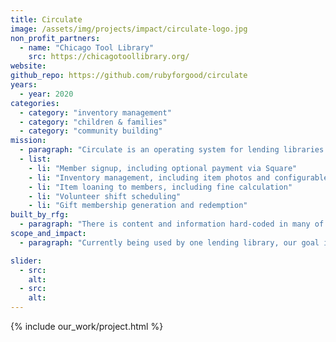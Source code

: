 ```yaml
---
title: Circulate
image: /assets/img/projects/impact/circulate-logo.jpg
non_profit_partners:
  - name: "Chicago Tool Library"
    src: https://chicagotoollibrary.org/
website:
github_repo: https://github.com/rubyforgood/circulate
years:
  - year: 2020
categories:
  - category: "inventory management"
  - category: "children & families"
  - category: "community building"
mission:
  - paragraph: "Circulate is an operating system for lending libraries. It is in the early stages of development. It currently provides the following functionality:"
  - list:
    - li: "Member signup, including optional payment via Square"
    - li: "Inventory management, including item photos and configurable borrowing rules"
    - li: "Item loaning to members, including fine calculation"
    - li: "Volunteer shift scheduling"
    - li: "Gift membership generation and redemption"
built_by_rfg:
  - paragraph: "There is content and information hard-coded in many of the views that is specific to The Chicago Tool Library, for which the software is being initially developed. Ruby For Good is working on these specifics to make their way into configuration or user-editable content so that the software is easily used by other lending libraries."
scope_and_impact:
  - paragraph: "Currently being used by one lending library, our goal is to make this software available to other lending libraries."

slider:
  - src:
    alt:
  - src:
    alt:
---
```


{% include our_work/project.html %}
